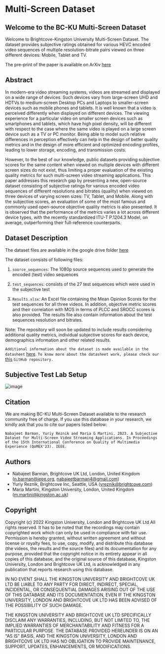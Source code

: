 # Multi-Screen Dataset

## Welcome to the BC-KU Multi-Screen Dataset

Welcome to Brightcove-Kingston University Multi-Screen Dataset. The dataset provides subjective ratings obtained for various HEVC encoded video sequences of multiple resolution-bitrate pairs viewed on three different devices: Mobile, Tablet and TV.

The pre-print of the paper is available on ArXiv [here](https://arxiv.org/abs/2305.03138)

## Abstract
In modern-era video streaming systems, videos are streamed and displayed on a wide range of devices. Such devices vary from large-screen UHD and HDTVs to medium-screen Desktop PCs and Laptops to smaller-screen devices such as mobile phones and tablets. It is well known that a video is perceived differently when displayed on different devices. The viewing experience for a particular video on smaller screen devices such as smartphones and tablets, which have high pixel density, will be different with respect to the case where the same video is played on a large screen device such as a TV or PC monitor. Being able to model such relative differences in perception effectively can help in the design of better quality metrics and in the design of more efficient and optimized encoding profiles, leading to lower storage, encoding, and transmission costs.

However, to the best of our knowledge, public datasets providing subjective scores for the same content when viewed on multiple devices with different screen sizes do not exist, thus limiting a proper evaluation of the existing quality metrics for such multi-screen video streaming applications. This paper addresses this research gap by presenting a new, open-source dataset consisting of subjective ratings for various encoded video sequences of different resolutions and bitrates (quality) when viewed on three devices of varying screen sizes: TV, Tablet, and Mobile. Along with the subjective scores, an evaluation of some of the most famous and commonly used open-source objective quality metrics is also presented. It is observed that the performance of the metrics varies a lot across different device types, with the recently standardized ITU-T P.1204.3 Model, on average, outperforming their full-reference counterparts.

## Dataset Description

The dataset files are available in the google drive folder [here](https://drive.google.com/drive/folders/1SZT_s2E1zvZ_DQabpED4H3ZDlB0ef4qQ?usp=sharing)

The dataset consists of following files:

1. `source_sequences`: The 1080p source sequences used to generate the encoded (test) video sequences

2. `test_sequences`: consists of the 27 test sequences which were used in the subjective test

3. `Results.xlsx`: An Excel file containing the Mean Opinion Scores for the test sequences for all three videos. In addition, objective metric scores and their correlation with MOS in terms of PLCC and SROCC scores is also provided. The results file also contain information about the test sequences resolution and bitrates. 

Note: The repository will soon be updated to include results considering additional quality metrics, individual subjective scores for each device, demographics information and other related results.

`Additional information about the dataset is made available in the datasheet` [here](https://docs.google.com/spreadsheets/d/1GfvYSQC1zo14JGOfp9S-rkFQLnIVSYvp9NeTVXJhnzM/edit?usp=sharing). `To know more about the datasheet work, please check our` [this](https://github.com/NabajeetBarman/datasheet-for-qoe-datasets) `GitHub repository.`

## Subjective Test Lab Setup

![image](https://github.com/NabajeetBarman/Multiscreen-Dataset/assets/48479111/65e0e4fe-742b-4e02-a0ae-be484054ee9d)

## Citation

We are making BC-KU Multi-Screen Dataset available to the research community free of charge. If you use this database in your research, we kindly ask that you to cite our papers listed below:

`Nabajeet Barman, Yuriy Reznik and Maria G Martini. 2023. A Subjective Dataset for Multi-Screen Video Streaming Applications. In Proceedings of the 15th International Conference on Quality of Multimedia Experience (QoMEX'23). IEEE.` 

## Authors

- Nabajeet Barman, Brightcove UK Ltd, London, United Kingdom (n.barman@ieee.org, nabajeetbarman4@gmail.com)
- Yuriy Reznik, Brightcove Inc, Seattle, USA  (yreznik@brightcove.com)
- Maria Martini, Kingston University, London, United Kingdom (m.martini@kingston.ac.uk)

## Copyright

Copyright (c) 2022 Kingston University, London and Brightcove UK Ltd 
All rights reserved. 
It has to be noted that the recordings may contain copyrighted work which can only be used in compliance with fair use.
Permission is hereby granted, without written agreement and without license or royalty fees, to use, copy, modify, and distribute this database (the videos, the results and the source files) and its documentation for any purpose, provided that the copyright notice in its entirety appear in all copies of this database, and the original source of this database, Kingston University, London and Brightcove UK Ltd, is acknowledged in any publication that reports research using this database.

IN NO EVENT SHALL THE KINGSTON UNIVERSITY AND BRIGHTCOVE UK LTD BE LIABLE TO ANY PARTY FOR DIRECT, INDIRECT, SPECIAL, INCIDENTAL, OR CONSEQUENTIAL DAMAGES ARISING OUT OF THE USE OF THIS DATABASE AND ITS DOCUMENTATION, EVEN IF THE KINGSTON UNIVERSITY, LONDON AND BRIGHTCOVE UK LTD HAS BEEN ADVISED OF THE POSSIBILITY OF SUCH DAMAGE. 

THE KINGSTON UNIVERSITY AND BRIGHTCOVE UK LTD SPECIFICALLY DISCLAIM ANY WARRANTIES, INCLUDING, BUT NOT LIMITED TO, THE IMPLIED WARRANTIES OF MERCHANTABILITY AND FITNESS FOR A PARTICULAR PURPOSE. THE DATABASE PROVIDED HEREUNDER IS ON AN "AS IS" BASIS, AND THE KINGSTON UNIVERSITY, LONDON AND BRIGHTCOVE UK LTD HAS NO OBLIGATION TO PROVIDE MAINTENANCE, SUPPORT, UPDATES, ENHANCEMENTS, OR MODIFICATIONS.
